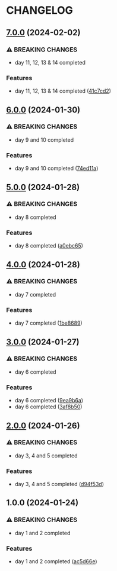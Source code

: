 # CHANGELOG

## [7.0.0](https://github.com/sergiorgiraldo/AdventOfCode2016/compare/v6.0.0...v7.0.0) (2024-02-02)


### ⚠ BREAKING CHANGES

* day 11, 12, 13 & 14 completed

### Features

* day 11, 12, 13 & 14 completed ([41c7cd2](https://github.com/sergiorgiraldo/AdventOfCode2016/commit/41c7cd236c45a4d1aaa13580349410f41e1fbd50))

## [6.0.0](https://github.com/sergiorgiraldo/AdventOfCode2016/compare/v5.0.0...v6.0.0) (2024-01-30)


### ⚠ BREAKING CHANGES

* day 9 and 10 completed

### Features

* day 9 and 10 completed ([74ed11a](https://github.com/sergiorgiraldo/AdventOfCode2016/commit/74ed11a85c63b3f4a07a0668070539a25636aad3))

## [5.0.0](https://github.com/sergiorgiraldo/AdventOfCode2016/compare/v4.0.0...v5.0.0) (2024-01-28)


### ⚠ BREAKING CHANGES

* day 8 completed

### Features

* day 8 completed ([a0ebc65](https://github.com/sergiorgiraldo/AdventOfCode2016/commit/a0ebc65d955e9c1c518dd326107096e76d6a7de1))

## [4.0.0](https://github.com/sergiorgiraldo/AdventOfCode2016/compare/v3.0.0...v4.0.0) (2024-01-28)


### ⚠ BREAKING CHANGES

* day 7 completed

### Features

* day 7 completed ([1be8689](https://github.com/sergiorgiraldo/AdventOfCode2016/commit/1be868952a4ac485c4b2bf4a7988958b66f77bd7))

## [3.0.0](https://github.com/sergiorgiraldo/AdventOfCode2016/compare/v2.0.0...v3.0.0) (2024-01-27)


### ⚠ BREAKING CHANGES

* day 6 completed

### Features

* day 6 completed ([9ea9b6a](https://github.com/sergiorgiraldo/AdventOfCode2016/commit/9ea9b6a26742c0f61486ce5c6ed41bb3fba69a3c))
* day 6 completed ([3af8b50](https://github.com/sergiorgiraldo/AdventOfCode2016/commit/3af8b50871b65341db5529b0b3dadb01a83f3574))

## [2.0.0](https://github.com/sergiorgiraldo/AdventOfCode2016/compare/v1.0.0...v2.0.0) (2024-01-26)


### ⚠ BREAKING CHANGES

* day 3, 4 and 5 completed

### Features

* day 3, 4 and 5 completed ([d94f53d](https://github.com/sergiorgiraldo/AdventOfCode2016/commit/d94f53d931cc68214ea88c1476af223fa202cf7d))

## 1.0.0 (2024-01-24)


### ⚠ BREAKING CHANGES

* day 1 and 2 completed

### Features

* day 1 and 2 completed ([ac5d66e](https://github.com/sergiorgiraldo/AdventOfCode2016/commit/ac5d66e40321791b7a710bd247d1abf33048beda))
